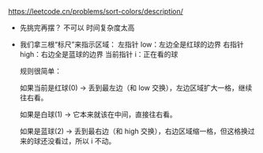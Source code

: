 https://leetcode.cn/problems/sort-colors/description/

- 先挑完再摆？
  不可以  时间复杂度太高
- 我们拿三根“标尺”来指示区域：
  左指针 low：左边全是红球的边界
  右指针 high：右边全是蓝球的边界
  当前指针 i：正在看的球

  规则很简单：

  如果当前是红球(0) → 丢到最左边（和 low 交换），左边区域扩大一格，继续往右看。

  如果是白球(1) → 它本来就该在中间，直接往右看。

  如果是蓝球(2) → 丢到最右边（和 high 交换），右边区域缩一格，但这格换过来的球还没看过，所以 i 不动。